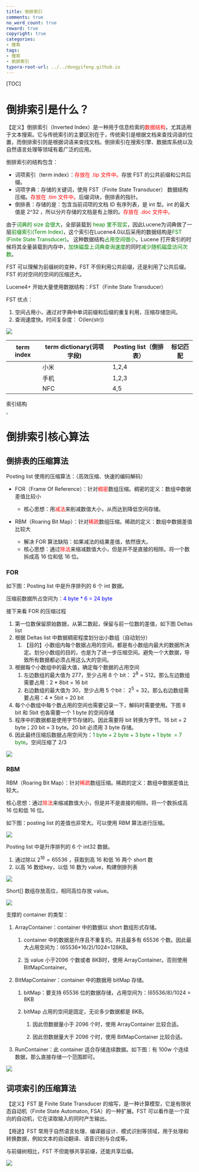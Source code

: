 ```yaml
---
title: 倒排索引
comments: true
no_word_count: true 
reward: true 
copyright: true 
categories: 
- 搜索
tags:
- 搜索
- 倒排索引
typora-root-url: ../../dongyifeng.github.io
---
```


[TOC]

# 倒排索引是什么？

【定义】倒排索引（Inverted Index）是一种用于信息检索的<font color=red>数据结构</font>，尤其适用于文本搜索。它与传统索引的主要区别在于，传统索引是根据文档来查找词语的位置，而倒排索引则是根据词语来查找文档。倒排索引在搜索引擎、数据库系统以及自然语言处理等领域有着广泛的应用。



倒排索引的结构包含：

- 词项索引（term index）：<font color=red>存放在 .tip 文件中。</font>存放 FST 的公共前缀和公共后缀。
- 词项字典：存储的关键词，使用 FST（Finite State Transducer） 数据结构压缩。<font color=red>存放在 .tim 文件中。</font>后缀词块，倒排表的指针。
- 倒排表：存储的是：包含当前词项的文档 ID 有序列表，是 int 型。int 的最大值是 2^32 ，所以分片存储的文档是有上限的。<font color=red>存放在 .doc 文件中。</font>



由于<font color=green>词典的 size 会很大</font>，全部装载到 <font color=green>heap 里不现实</font>，因此Lucene为词典做了一层<font color=green>前缀索引(Term Index)</font>，这个索引在Lucene4.0以后采用的数据结构是<font color=green>FST (Finite State Transducer)</font>。 这种数据结构<font color=green>占用空间很小</font>，Lucene 打开索引的时候将其全量装载到内存中，<font color=green>加快磁盘上词典查询速度</font>的同时<font color=green>减少随机磁盘访问次数</font>。



FST 可以理解为前缀树的变种，FST 不但利用公共前缀，还是利用了公共后缀。FST 的对空间的空间的压缩还大。

Lucene4+ 开始大量使用数据结构：FST（Finite State Transducer）

FST 优点：

1. 空间占用小，通过对字典中单词前缀和后缀的重复利用，压缩存储空间。
2. 查询速度快。时间复杂度： O(len(str))



![](/images/es/WX20241010-180318@2x.png)



| term index | term dictionary(词项字段) | Posting list（倒排表） | 标记匹配 |
| ---------- | ------------------------- | ---------------------- | -------- |
|            | 小米                      | 1,2,4                  |          |
|            | 手机                      | 1,2,3                  |          |
|            | NFC                       | 4,5                    |          |

索引结构

<img src="/images/tmp/WX20230307-163227@2x.png" style="zoom:30%;" />



# 倒排索引核心算法



## 倒排表的压缩算法

Posting list 使用的压缩算法：（高效压缩、快速的编码解码）

- FOR（Frame Of Reference）：针对<font color=red>稠密</font>数组压缩。稠密的定义：数组中数据差值比较小

  - 核心思想：用<font color=red>减法</font>来削减数值大小，从而达到降低空间存储。

- RBM（Roaring Bit Map）：针对<font color=red>稀疏</font>数组压缩。稀疏的定义：数组中数据差值比较大

  - 解决 FOR 算法缺陷：如果减法的结果差值，依然很大。
  - 核心思想：通过<font color=red>除法</font>来缩减数值大小，但是并不是直接的相除。将一个数拆成高 16 位和低 16 位。



### FOR

如下图：Posting list 中是升序排列的 6 个 int 数据。

压缩前数据所占空间为：<font color=blue>4 byte * 6 = 24 byte</font>

接下来看 FOR 的压缩过程

1. 第一位数保留原始数据，从第二数起，保留与前一位数的差值，如下图 Deltas list
2. 根据  Deltas list 中数据稠密程度划分出小数组（自动划分）
   1. 【目的】小数组内每个数据占用的空间，都是有小数组内最大的数据所决定。划分小数组的目的，也是为了进一步压缩空间。避免一个大数据，导致所有数据都必须占用这么大的空间。
3. 根据每个小数组中的最大值，确定每个数据的占用空间
   1. 左边数组的最大值为 277，至少占用 8 个 bit： $2^8= 512$。那么左边数组需要占用：2 * 8bit = 16 bit
   2. 右边数组的最大值为 30，至少占用 5 个bit： $2^5= 32$。那么右边数组需要占用：4 * 5bit = 20 bit
4. 每个小数组中每个数占用的空间也需要记录一下，解码时需要使用。下图 8 bit 和 5bit 也各需要一个 1 byte 的空间存储
5. 程序中的数据都是使用字节存储的。因此需要将 bit 转换为字节。16 bit = 2 byte；20 bit = 3 byte。20 bit 必须用 3 byte 存储。
6. 因此最终压缩后数据占用空间为：<font color=green>1 byte + 2 byte + 3 byte + 1 byte  = 7 byte</font>。空间压缩了 2/3

![](/images/es/WX20241010-203658@2x.png)

### RBM

RBM（Roaring Bit Map）：针对<font color=red>稀疏</font>数组压缩。稀疏的定义：数组中数据差值比较大。

核心思想：通过<font color=red>除法</font>来缩减数值大小，但是并不是直接的相除。将一个数拆成高 16 位和低 16 位。



如下图：posting list 的差值也非常大。可以使用 RBM 算法进行压缩。

![](/images/search/WX20241011-131037@2x.png)





Posting list 中是升序排列的 6 个 int32 数据。

1. 通过除以 $2^{16}=65536$ ，获取到高 16 和低 16 两个 short 数
2. 以高 16 数给key，以低 16 数为 value，构建倒排列表

![](/images/search/WX20241011-131248@2x.png)



Short[] 数组存放高位，相同高位存放 value。



![](/images/tmp/p9wasndfba.jpeg)



支撑的 container 的类型：

1. ArrayContainer：container 中的数据以 short 数组形式存储。
   1. container 中的数据是升序且不重复的。并且最多有 65536 个数。因此最大占用空间为：(65536*16/2)/1024=128KB。

   2. 当 value 小于2096 个数或者 8KB时，使用 ArrayContainer。否则使用 BitMapContainer。

2. BitMapContainer：container 中的数据用 bitMap 存储。
   1. bitMap：要支持 65536 位的数据存储，占用空间为：(65536/8)/1024 = 8KB

   2. bitMap 占用的空间是固定，无论多少数据都是 8KB。
      1. 因此但数据量小于 2096 个时，使用 ArrayContainer 比较合适。

      2. 因此但数据量大于 2096 个时，使用 BitMapContainer 比较合适。

3. RunContainer：此 container 适合存储连续数据。如下图：有 100w 个连续数据，那么直接存储一个范围即可。


![](/images/search/WX20241011-134026@2x.png)



## 词项索引的压缩算法

【定义】FST 是 Finite State Transducer 的缩写，是一种计算模型，它是有限状态自动机（Finite State Automaton, FSA）的一种扩展。FST 可以看作是一个双向的自动机，它在读取输入的同时产生输出。

【用途】FST 常用于自然语言处理、编译器设计、模式识别等领域，用于处理和转换数据，例如文本的自动翻译、语音识别与合成等。



与前缀树相比，FST 不但能够共享前缀，还能共享后缀。



![](/images/search/WX20241011-135653@2x.png)
